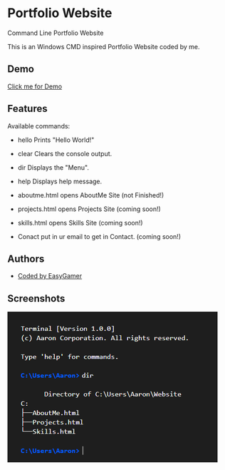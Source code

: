 # Portfolio Website
Command Line Portfolio Website

This is an Windows CMD inspired Portfolio Website coded by me.




## Demo

[Click me for Demo](https://easygamer699.github.io/CommandLinePortfolio/Website/)



## Features

Available commands:
 
- hello         Prints "Hello World!"
- clear         Clears the console output.
- dir           Displays the "Menu".
- help          Displays help message.
 
- aboutme.html  opens AboutMe Site (not Finished!)
- projects.html opens Projects Site (coming soon!)
- skills.html   opens Skills Site (coming soon!)
 
- Conact        put in ur email to get in Contact. (coming soon!)



## Authors
- [Coded by EasyGamer](https://github.com/EasyGamer699)


## Screenshots

![App Screenshot](https://raw.githubusercontent.com/EasyGamer699/CommandLinePortfolio/refs/heads/main/Pictures/screen.png)

